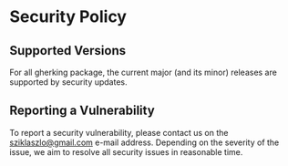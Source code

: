 # Security Policy

## Supported Versions

For all gherking package, the current major (and its minor) releases are supported
by security updates.

## Reporting a Vulnerability

To report a security vulnerability, please contact us on the sziklaszlo@gmail.com
e-mail address. Depending on the severity of the issue, we aim to resolve all
security issues in reasonable time.
